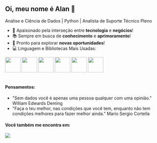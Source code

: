 ## Oi, meu nome é Alan 👋
Análise e Ciência de Dados | Python | Analista de Suporte Técnico Pleno

- 🚀 Apaixonado pela interseção entre **tecnologia** e **negócios**!
- 📚 Sempre em busca de **conhecimento** e **aprimoramento**!
- 🌟 Pronto para explorar **novas oportunidades**!
- 💻 Linguagem e Bibliotecas Mais Usadas:

<div display = "inline">
<img width="50" height="50" src="https://cdn.jsdelivr.net/gh/devicons/devicon@latest/icons/python/python-original-wordmark.svg" />
<img widht="50" height="50" src="https://cdn.jsdelivr.net/gh/devicons/devicon@latest/icons/pandas/pandas-original-wordmark.svg" />
<img widht="50" height="50" src="https://cdn.jsdelivr.net/gh/devicons/devicon@latest/icons/numpy/numpy-original-wordmark.svg" />
<img widht="50" height="50" src="https://cdn.jsdelivr.net/gh/devicons/devicon@latest/icons/scikitlearn/scikitlearn-original.svg" />          
<img widht="50" height="50" src="https://cdn.jsdelivr.net/gh/devicons/devicon@latest/icons/matplotlib/matplotlib-original-wordmark.svg" />
<img widht="50" height="50" src="https://cdn.jsdelivr.net/gh/devicons/devicon@latest/icons/plotly/plotly-original-wordmark.svg" />
</div><br>

#### Pensamentos:
- "Sem dados você é apenas uma pessoa qualquer com uma opinião." William Edwards Deming
- "Faça o teu melhor, nas condições que você tem, enquanto não tem condições melhores para fazer melhor ainda." Mario Sergio Cortella

#### Você também me encontra em:
<a href="https://www.linkedin.com/in/alansouza87">
 <img src="https://img.shields.io/badge/linkedin-%230077B5.svg?style=for-the-badge&logo=linkedin&logoColor=white" />
</a>

          
<!--
- IDE's
<img width="50" height="50" src="https://cdn.jsdelivr.net/gh/devicons/devicon@latest/icons/jupyter/jupyter-original-wordmark.svg"/>
<img img width="50" height="50" src="https://cdn.jsdelivr.net/gh/devicons/devicon@latest/icons/vscode/vscode-original-wordmark.svg" />
<img width="50" height="50" src="https://colab.research.google.com/img/colab_favicon_256px.png"/>

**AlanSouza87/AlanSouza87** is a ✨ _special_ ✨ repository because its `README.md` (this file) appears on your GitHub profile.
<img width="50" height="50" src="https://github.com/user-attachments/assets/7fb9cbd4-d61b-4e08-976b-675e62483f11" />

Here are some ideas to get you started:
- 💡 Estudo + Projetos = Aprendizado prático!
- 🔭 I’m currently working on ...
- 🌱 I’m currently learning ...
- 👯 I’m looking to collaborate on ...
- 🤔 I’m looking for help with ...
- 💬 Ask me about ...
- 📫 How to reach me: ...
- 😄 Pronouns: ...
- ⚡ Fun fact: ...
-->
